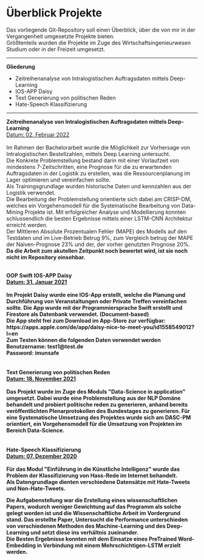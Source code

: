 # Überblick Projekte

Das vorliegende Git-Repository soll einen Überblick, über die von mir in der Vergangenheit umgesetzte Projekte bieten.<br>
Größtenteils wurden die Projekte im Zuge des Wirtschaftsingenieurwesen Studium oder in der Freizeit umgesetzt.<br>

<hr>
<p> <b>Gliederung</b>
<ul>
  <li>	Zeitreihenanalyse von Intralogistischen Auftragsdaten mittels Deep-Learning</li>
  <li>	IOS-APP Daisy</li>
  <li>	Text Generierung von politischen Reden</li>
  <li>	Hate-Speech Klassifizierung</li>
</ul>
<hr>


<b>Zeitreihenanalyse von Intralogistischen Auftragsdaten mittels Deep-Learning</b>
<br>
<U>Datum: 02. Februar 2022</U>
<br><br>
Im Rahmen der Bachelorarbeit wurde die Möglichkeit zur Vorhersage von Intralogistischen Bestellzahlen, mittels Deep Learning untersucht.<br> 
Die Konkrete Problemstellung bestand darin mit einer Vorlaufzeit von mindestens 7-Zeitschritten, eine Prognose für die zu erwartenden Auftragsdaten in der Logistik zu erstellen, was die Ressourcenplanung im Lager optimieren und vereinfachen sollte.<br>
Als Trainingsgrundlage wurden historische Daten und kennzahlen aus der Logistik verwendet.<br>
Die  Bearbeitung der Problemstellung orientierte sich dabei am CRISP-DM, welches ein Vorgehensmodell für die Systematische Bearbeitung von Data-Mining Projekte ist. 
Mit erfolgreicher Analyse und Modellierung konnten schlussendlich die besten Ergebnisse mittels einer LSTM-CNN Architektur erreicht werden.<br>
Der Mittleren Absolute Prozentualen Fehler (MAPE) des Modells auf den Testdaten und im Live-Betrieb Betrug 9%, zum Vergleich betrug der MAPE der Naiven-Prognose 23% und der, der vorher genutzten Prognose 20%.<br>
<b>Da die Arbeit zum akutellen Zeitpunkt noch bewertet wird, ist sie noch nicht im Repository einsehbar.
<br>

<br>
<b>OOP Swift IOS-APP Daisy</b>
<br><u> Datum: 31. Januar 2021</u>
<br><br>
Im Projekt Daisy wurde eine IOS-App erstellt, welche die Planung und Durchführung von Veranstaltungen oder Private Treffen vereinfachen sollte. Die App wurde mit der Programmiersprache Swift erstellt und Firestore als Datenbank verwendet. (Document-based)<br> Die App steht frei zum Download im App-Store zur verfügbar: https://apps.apple.com/de/app/daisy-nice-to-meet-you/id1558549012?l=en <br>
Zum Testen können die folgenden Daten verwendet werden<br>
Benutzername: test1@test.de<br>
Password: imunsafe<br>
<br>

<br>
<b>Text Generierung von politischen Reden </b>
<br><u>Datum: 18. November 2021</u>
<br><br>
Das Projekt wurde im Zuge des Moduls "Data-Science in application" umgesetzt. Dabei wurde eine Problemstellung aus der NLP Domäne behandelt und probiert politische reden zu generieren, anhand bereits veröffentlichten Plenarprotokollen des Bundestages zu generieren. Für eine Systematische Umsetzung des Projektes wurde sich am DASC-PM orientiert, ein Vorgehensmodell für die Umsetzung von Projekten im Bereich Data-Science.
 
<br>
<br>
<br>
<b>Hate-Speech Klassifizierung </b>
<br><u> Datum: 07. Dezember 2020</u>
<br><br>
Für das Modul "Einführung in die Künstliche Intelligenz" wurde das Problem der Klassifizierung von Hass-Rede im Internet behandelt.<br> Als Datengrundlage dienten verschiedene Datensätze mit Hate-Tweets und Non-Hate-Tweets.<br>

Die Aufgabenstellung war die Erstellung eines wissenschaftlichen Papers, wodurch weniger Gewichtung auf das Programm als solche gelegt worden ist und die Wissenschaftliche Arbeit im Vordergrund stand.
Das erstellte Paper, Untersucht die Performance unterschieden von verschiedenen Methoden des Machine-Learning und des Deep-Learning und setzt diese ins verhältnis zueinander.<br>
Die Besten Ergebnisse konnten mit dem Einsatze eines PreTrained Word-Embedding in Verbindung mit einem Mehrschichtigen-LSTM erzielt werden.<br>
<br>
<br>







